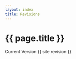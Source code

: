 ```yaml
---
layout: index
title: Revisions
---
```

<!-- Main -->
# {{ page.title }}

Current Version {{ site.revision }}

<!-- see github repo tags for revisions -->
<!-- {% for tags in site.repository %}
{% for tag in tags %}
[ {{ tag.id }} ]( {{ tag.link}} )  
{% endfor %}
{% endfor %} -->
